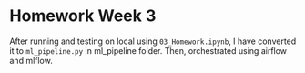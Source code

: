 # Homework Week 3

After running and testing on local using `03_Homework.ipynb`, I have converted it to `ml_pipeline.py` in ml_pipeline folder. Then, orchestrated using airflow and mlflow.

